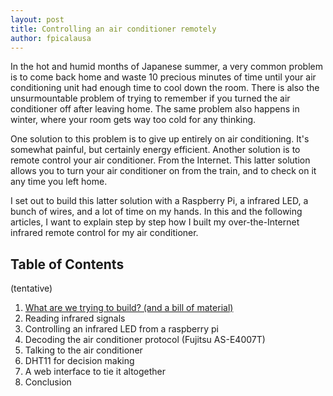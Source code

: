 ```yaml
---
layout: post
title: Controlling an air conditioner remotely
author: fpicalausa
---
```


In the hot and humid months of Japanese summer, a very common problem is to come
back home and waste 10 precious minutes of time until your air conditioning unit
had enough time to cool down the room. There is also the unsurmountable problem
of trying to remember if you turned the air conditioner off after leaving home.
The same problem also happens in winter, where your room gets way too cold for
any thinking.

One solution to this problem is to give up entirely on air conditioning. It's
somewhat painful, but certainly energy efficient. Another solution is to remote
control your air conditioner. From the Internet. This latter solution allows you
to turn your air conditioner on from the train, and to check on it any time you
left home.

I set out to build this latter solution with a Raspberry Pi, a infrared LED, a
bunch of wires, and a lot of time on my hands. In this and the following
articles, I want to explain step by step how I built my over-the-Internet
infrared remote control for my air conditioner.

## Table of Contents

(tentative)

1. [What are we trying to build? (and a bill of material)](/2019/10/07/Air-conditioner-what-are-we-trying-to-build.html)
2. Reading infrared signals
3. Controlling an infrared LED from a raspberry pi
4. Decoding the air conditioner protocol (Fujitsu AS-E4007T)
5. Talking to the air conditioner
6. DHT11 for decision making
7. A web interface to tie it altogether
8. Conclusion
